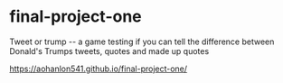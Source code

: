 # final-project-one
Tweet or trump -- a game testing if you can tell the difference between Donald's Trumps tweets, quotes and made up quotes

https://aohanlon541.github.io/final-project-one/
